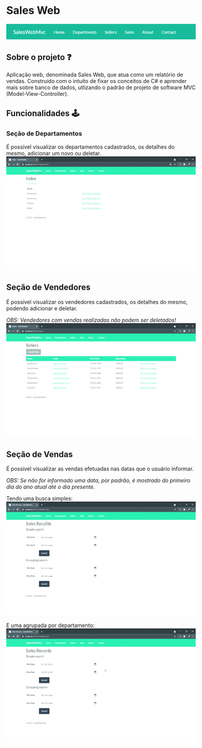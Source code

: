 # Sales Web
![SalesWebMenu](Images/Menu.png)

## Sobre o projeto :question:
Aplicação web, denominada Sales Web, que atua como um relatório de vendas. 
Construído com o intuito de fixar os conceitos de C# e aprender mais sobre banco de dados, utlizando o padrão de projeto de software MVC (Model-View-Controller). 

## Funcionalidades :joystick:
### Seção de Departamentos 
É possível visualizar os departamentos cadastrados, os detalhes do mesmo, adicionar um novo ou deletar.
![Department-Section](Images/SalesWebMvc-Departments.gif)

## Seção de Vendedores
É possível visualizar os vendedores cadastrados, os detalhes do mesmo, podendo adicionar e deletar.

_OBS: Vendedores com vendas realizadas não podem ser deletados!_
![Department-Sellers](Images/SalesWebMvc-Sellers.gif)

## Seção de Vendas
É possível visualizar as vendas efetuadas nas datas que o usuário informar.

_OBS: Se não for informado uma data, por padrão, é mostrado do primeiro dia do ano atual até o dia presente._

Tendo uma busca simples:
![Department-SeimpleSearch](Images/SalesWebMvc-SimpleSearch.gif)

E uma agrupada por departamento:
![Department-GroupingSearch](Images/SalesWebMvc-GroupingSearch.gif)
